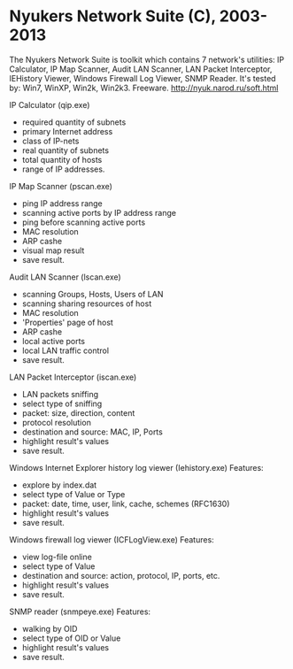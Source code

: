 # Nyukers Network Suite (C), 2003-2013
The Nyukers Network Suite is toolkit which contains 7 network's utilities:
IP Calculator, IP Map Scanner, Audit LAN Scanner, LAN Packet Interceptor, 
IEHistory Viewer, Windows Firewall Log Viewer, SNMP Reader. 
It's tested by: Win7, WinXP, Win2k, Win2k3.
Freeware. 
http://nyuk.narod.ru/soft.html

IP Calculator (qip.exe)
- required quantity of subnets
- primary Internet address
- class of IP-nets
- real quantity of subnets
- total quantity of hosts
- range of IP addresses.

IP Map Scanner (pscan.exe)
- ping IP address range
- scanning active ports by IP address range
- ping before scanning active ports
- MAC resolution
- ARP cashe
- visual map result
- save result.

Audit LAN Scanner (lscan.exe)
- scanning Groups, Hosts, Users of LAN
- scanning sharing resources of host
- MAC resolution
- 'Properties' page of host
- ARP cashe
- local active ports
- local LAN traffic control
- save result.

LAN Packet Interceptor (iscan.exe)
- LAN packets sniffing
- select type of sniffing
- packet: size, direction, content
- protocol resolution
- destination and source: MAC, IP, Ports
- highlight result's values
- save result.

Windows Internet Explorer history log viewer (Iehistory.exe)
Features:
- explore by index.dat
- select type of Value or Type
- packet: date, time, user, link, cache, schemes (RFC1630)
- highlight result's values
- save result.

Windows firewall log viewer (ICFLogView.exe)
Features:
- view log-file online
- select type of Value
- destination and source: action, protocol, IP, ports, etc.
- highlight result's values
- save result.

SNMP reader (snmpeye.exe)
Features:
- walking by OID
- select type of OID or Value
- highlight result's values
- save result.
